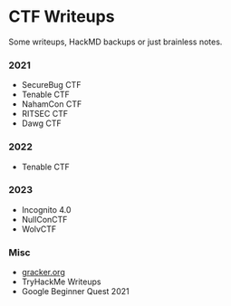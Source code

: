 # CTF Writeups
Some writeups, HackMD backups or just brainless notes.

### 2021
- SecureBug CTF
- Tenable CTF
- NahamCon CTF
- RITSEC CTF
- Dawg CTF

### 2022
- Tenable CTF

### 2023
- Incognito 4.0
- NullConCTF
- WolvCTF

### Misc
- [gracker.org](http://gracker.org)
- TryHackMe Writeups
- Google Beginner Quest 2021
